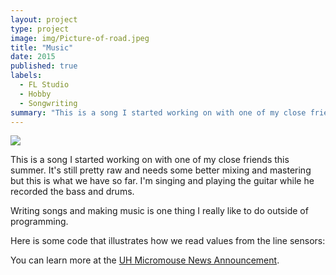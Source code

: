 ```yaml
---
layout: project
type: project
image: img/Picture-of-road.jpeg
title: "Music"
date: 2015
published: true
labels:
  - FL Studio
  - Hobby
  - Songwriting
summary: "This is a song I started working on with one of my close friends this summer. It's still pretty raw and needs some better mixing and mastering but this is what we have so far. I'm singing and playing the guitar while he recorded the bass and drums."
---
```

<img class="img-fluid" src="../img/Picture-of-road.jpeg">


This is a song I started working on with one of my close friends this summer. It's still pretty raw and needs some better mixing and mastering but this is what we have so far. I'm singing and playing the guitar while he recorded the bass and drums.

Writing songs and making music is one thing I really like to do outside of programming. 

Here is some code that illustrates how we read values from the line sensors:


You can learn more at the [UH Micromouse News Announcement](https://manoa.hawaii.edu/news/article.php?aId=2857).
